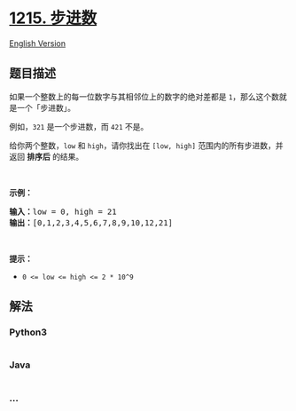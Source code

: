 # [1215. 步进数](https://leetcode-cn.com/problems/stepping-numbers)

[English Version](/solution/1200-1299/1215.Stepping%20Numbers/README_EN.md)

## 题目描述

<!-- 这里写题目描述 -->
<p>如果一个整数上的每一位数字与其相邻位上的数字的绝对差都是 <code>1</code>，那么这个数就是一个「步进数」。</p>

<p>例如，<code>321</code> 是一个步进数，而 <code>421</code> 不是。</p>

<p>给你两个整数，<code>low</code> 和 <code>high</code>，请你找出在 <code>[low, high]</code> 范围内的所有步进数，并返回 <strong>排序后</strong> 的结果。</p>

<p> </p>

<p><strong>示例：</strong></p>

<pre><strong>输入：</strong>low = 0, high = 21
<strong>输出：</strong>[0,1,2,3,4,5,6,7,8,9,10,12,21]
</pre>

<p> </p>

<p><strong>提示：</strong></p>

<ul>
	<li><code>0 <= low <= high <= 2 * 10^9</code></li>
</ul>

## 解法

<!-- 这里可写通用的实现逻辑 -->

<!-- tabs:start -->

### **Python3**

<!-- 这里可写当前语言的特殊实现逻辑 -->

```python

```

### **Java**

<!-- 这里可写当前语言的特殊实现逻辑 -->

```java

```

### **...**

```

```

<!-- tabs:end -->
